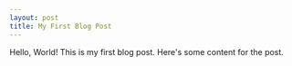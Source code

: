 ```yaml
---
layout: post
title: My First Blog Post
---
```


Hello, World! This is my first blog post. Here's some content for the post.